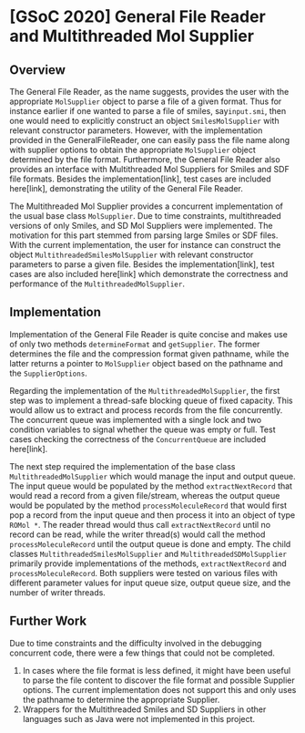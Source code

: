 # [GSoC 2020] General File Reader and Multithreaded Mol Supplier
## Overview
The General File Reader, as the name suggests, provides the user with the appropriate `MolSupplier` object to parse a file of a given format. Thus for instance earlier if one wanted to parse a file of smiles, say`input.smi`, then one would need to explicitly construct an object `SmilesMolSupplier` with relevant constructor parameters. However, with the implementation provided in the GeneralFileReader, one can easily pass the file name along with supplier options to obtain the appropriate `MolSupplier` object determined by the file format. Furthermore, the General File Reader also provides an interface with Multithreaded Mol Suppliers for Smiles and SDF file formats. Besides the implementation[link], test cases are included here[link], demonstrating the utility of the General File Reader.

The Multithreaded Mol Supplier provides a concurrent implementation of the usual base class `MolSupplier`. Due to time constraints, multithreaded versions of only Smiles, and SD Mol Suppliers were implemented. The motivation for this part stemmed from parsing large Smiles or SDF files. With the current implementation, the user for instance can construct the object `MultithreadedSmilesMolSupplier` with relevant constructor parameters to parse a given file. Besides the implementation[link], test cases are also included here[link] which demonstrate the correctness and performance of the `MultithreadedMolSupplier`.

## Implementation
Implementation of the General File Reader is quite concise and makes use of only two methods `determineFormat` and `getSupplier`. The former determines the file and the compression format given pathname, while the latter returns a pointer to `MolSupplier` object based on the pathname and the `SupplierOptions`.

Regarding the implementation of the `MultithreadedMolSupplier`, the first step was to implement a thread-safe blocking queue of fixed capacity. This would allow us to extract and process records from the file concurrently. The concurrent queue was implemented with a single lock and two condition variables to signal whether the queue was empty or full. Test cases checking the correctness of the `ConcurrentQueue` are included here[link].

The next step required the implementation of the base class `MultithreadedMolSupplier` which would manage the input and output queue. The input queue would be populated by the method `extractNextRecord` that would read a record from a given file/stream, whereas the output queue would be populated by the method `processMoleculeRecord` that would first pop a record from the input queue and then process it into an object of type `ROMol *`. The reader thread would thus call `extractNextRecord` until no record can be read, while the writer thread(s) would call the method `processMoleculeRecord` until the output queue is done and empty. The child classes `MultithreadedSmilesMolSupplier` and `MultithreadedSDMolSupplier` primarily provide implementations of the methods, `extractNextRecord` and `processMoleculeRecord`. Both suppliers were tested on various files with different parameter values for input queue size, output queue size, and the number of writer threads. 

## Further Work
Due to time constraints and the difficulty involved in the debugging concurrent code, there were a few things that could not be completed.
1. In cases where the file format is less defined, it might have been useful to parse the file content to discover the file format and possible Supplier options. The current implementation does not support this and only uses the pathname to determine the appropriate Supplier.
2. Wrappers for the Multithreaded Smiles and SD Suppliers in other languages such as Java were not implemented in this project.


